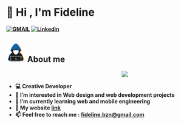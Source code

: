 <h1><b> 👋 Hi , I'm Fideline </h1>
  
 <a href="mailto:fideline.bzn@gmail.com"> ![GMAIL](https://img.shields.io/badge/Gmail-D14836?style=for-the-badge&logo=gmail&logoColor=white)</a> 
 <a href="https://www.linkedin.com/in/fideline-bazana-ntomo-939333198/"> ![Linkedin](https://img.shields.io/badge/LinkedIn-0077B5?style=for-the-badge&logo=linkedin&logoColor=white)</a>
 
  	
## <picture><img src = "https://github.com/0xAbdulKhalid/0xAbdulKhalid/raw/main/assets/mdImages/about_me.gif" width = 50px></picture> **About me**

<picture> <img align="right" src="https://i.ibb.co/VtCq4vD/animated-screen.gif" width = 200px></picture>

<br>

- 💻 Creative Developer 
- 👀 I’m interested in Web design and web development projects
- 🌱 I’m currently learning web and mobile engineering
- 🔗 My website [link](http://www.fidelinebazana.com/)
- 📫 Feel free to reach me : fideline.bzn@gmail.com

<br><br>
  
